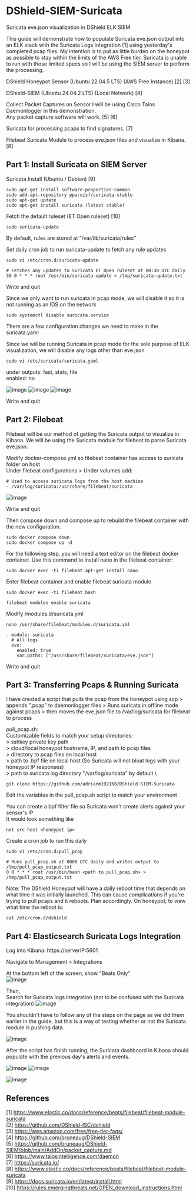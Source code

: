 # DShield-SIEM-Suricata
Suricata eve.json visualization in DShield ELK SIEM

This guide will demonstrate how to populate Suricata eve.json output into an ELK stack with the Suricata Logs integration [1] using yesterday's completed pcap files. 
My intention is to put as little burden on the honeypot as possible to stay within the limits of the AWS Free tier. Suricata is unable to run with those limited specs so I will be using the SIEM server to perform the processing.


DShield Honeypot Sensor (Ubuntu 22.04.5 LTS) (AWS Free Instance) [2] [3]

DShield-SIEM (Ubuntu 24.04.2 LTS) (Local Network) [4]

Collect Packet Captures on Sensor
I will be using Cisco Talos Daemonlogger in this demonstration. \
Any packet capture software will work. [5] [6]

Suricata for processing pcaps to find signatures. [7]

Filebeat Suricata Module to process eve.json files and visualize in Kibana. [8]



## **Part 1: Install Suricata on SIEM Server**

Suricata Install (Ubuntu / Debian) [9]

	sudo apt-get install software-properties-common
	sudo add-apt-repository ppa:oisf/suricata-stable
	sudo apt-get update
	sudo apt-get install suricata (latest stable)

Fetch the default ruleset (ET Open ruleset) [10] 

	sudo suricata-update 
By default, rules are stored at "/var/lib/suricata/rules"

Set daily cron job to run suricata-update to fetch any rule updates
	
	sudo vi /etc/cron.d/suricata-update
	
 	# Fetches any updates to Suricata ET Open ruleset at 00:30 UTC daily
	30 0 * * * root /usr/bin/suricata-update > /tmp/suricata-update.txt
Write and quit


Since we only want to run suricata in pcap mode, we will disable it so it is not running as an IDS on the network

	sudo systemctl disable suricata.service


There are a few configuration changes we need to make in the suricata.yaml

Since we will be running Suricata in pcap mode for the sole purpose of ELK visualization, we will disable any logs other than eve.json

	sudo vi /etc/suricata/suricata.yaml

under outputs: fast, stats, file \
	enabled: no 
 
![image](https://github.com/user-attachments/assets/9b8b8186-ad2c-4cfe-8beb-c61735969d78)
![image](https://github.com/user-attachments/assets/c690b950-cb81-4f79-8aae-33fc0f878098)
![image](https://github.com/user-attachments/assets/afaa049d-7549-4be4-9510-872dc472d673)

Write and quit


## **Part 2: Filebeat**

Filebeat will be our method of getting the Suricata output to visualize in Kibana. We will be using the Suricata module for filebeat to parse Suricata eve.json.


Modify docker-compose.yml so filebeat container has access to suricata folder on host \
Under filebeat configurations > Under volumes add: 

	# Used to access suricata logs from the host machine 
	- /var/log/suricata:/usr/share/filebeat/suricata
![image](https://github.com/user-attachments/assets/8d02b695-7532-47d8-95e0-f50f8acb1a62)


Write and quit

Then compose down and compose up to rebuild the filebeat container with the new configuration.

	sudo docker compose down 
	sudo docker compose up -d

For the following step, you will need a text editor on the filebeat docker container. Use this command to install nano in the filebeat container:

	sudo docker exec -ti filebeat apt-get install nano

Enter filebeat container and enable filebeat suricata module

	sudo docker exec -ti filebeat bash

	filebeat modules enable suricata

Modify /modules.d/suricata.yml

	nano /usr/share/filebeat/modules.d/suricata.yml

	- module: suricata
	  # All logs
	  eve:
	    enabled: true
	    var.paths: ["/usr/share/filebeat/suricata/eve.json"]
Write and quit

## **Part 3: Transferring Pcaps & Running Suricata**

I have created a script that pulls the pcap from the honeypot using scp > appends ".pcap" to daemonlogger files > Runs suricata in offline mode against pcaps > then moves the eve.json file to /var/log/suricata for filebeat to process

pull_pcap.sh: \
	Customizable fields to match your setup directories: \
	> sshkey private key path \
	> cloud/local honeypot hostname, IP, and path to pcap files \
	> directory to pcap files on local host \
	> path to .bpf file on local host (So Suricata will not bloat logs with your honeypot IP responses) \
	> path to suricata log directory "/var/log/suricata" by default \

	git clone https://github.com/adrianm192168/DShield-SIEM-Suricata

Edit the variables in the pull_pcap.sh script to match your environment

You can create a bpf filter file so Suricata won't create alerts against your sensor's IP \
It would look something like 

	not src host <honeypot ip>

Create a cron job to run this daily 

	sudo vi /etc/cron.d/pull_pcap

 	# Runs pull_pcap.sh at 0000 UTC daily and writes output to /tmp/pull_pcap_output.txt
	0 0 * * * root /usr/bin/bash <path to pull_pcap.sh> > /tmp/pull_pcap_output.txt

Note: The DShield Honeypot will have a daily reboot time that depends on what time it was initially launched. This can cause complications if you're trying to pull pcaps and it reboots. Plan accordingly.
	On honeypot, to view what time the reboot is:
	
 	cat /etc/cron.d/dshield
	

## **Part 4: Elasticsearch Suricata Logs Integration**

Log into Kibana: https://serverIP:5601

Navigate to Management > Integrations

At the bottom left of the screen, show "Beats Only" \
![image](https://github.com/user-attachments/assets/263a2bda-5d60-41d6-ac59-0453a68e1480)

Then, \
Search for Suricata logs integration (not to be confused with the Suricata integration) 
![image](https://github.com/user-attachments/assets/d9f6bb67-5cd2-42d3-bbb9-064be11c2329)


You shouldn't have to follow any of the steps on the page as we did them earlier in the guide, but this is a way of testing whether or not the Suricata module is pushing data.

![image](https://github.com/user-attachments/assets/a046d0f8-eeac-4354-9823-b5d5ff0179ef)


After the script has finish running, the Suricata dashboard in Kibana should populate with the previous day's alerts and events.

![image](https://github.com/user-attachments/assets/4d9ccc0b-794b-451f-affa-69fbcdd96bf7)
![image](https://github.com/user-attachments/assets/7a1294c2-b8ba-4ace-a4a1-5d923320cc7f)


![image](https://github.com/user-attachments/assets/0b528949-0c1d-47f5-abaf-b479a8f00138)

## **References**

[1] https://www.elastic.co/docs/reference/beats/filebeat/filebeat-module-suricata \
[2] https://github.com/DShield-ISC/dshield \
[3] https://aws.amazon.com/free/free-tier-faqs/ \
[4] https://github.com/bruneaug/DShield-SIEM \
[5] https://github.com/bruneaug/DShield-SIEM/blob/main/AddOn/packet_capture.md \
[6] https://www.talosintelligence.com/daemon \
[7] https://suricata.io/ \
[8] https://www.elastic.co/docs/reference/beats/filebeat/filebeat-module-suricata \
[9] https://docs.suricata.io/en/latest/install.html \
[10] https://rules.emergingthreats.net/OPEN_download_instructions.html 

